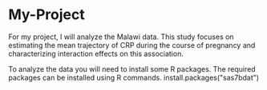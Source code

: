 # My-Project
For my project, I will analyze the Malawi data.
This study focuses on estimating the mean trajectory of CRP during the course of pregnancy and characterizing interaction effects on this association.

To analyze the data you will need to install some R packages. The required packages can be installed using R commands.
install.packages("sas7bdat")
